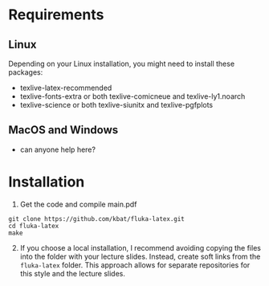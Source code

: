 # Requirements
## Linux
Depending on your Linux installation, you might need to install these packages:
* texlive-latex-recommended
* texlive-fonts-extra or both texlive-comicneue and texlive-ly1.noarch
* texlive-science or both texlive-siunitx and texlive-pgfplots

## MacOS and Windows
* can anyone help here?

# Installation
1. Get the code and compile main.pdf
```
git clone https://github.com/kbat/fluka-latex.git
cd fluka-latex
make
```
2. If you choose a local installation, I recommend avoiding copying the files into the folder with your lecture slides. Instead, create soft links from the `fluka-latex` folder. This approach allows for separate repositories for this style and the lecture slides.

